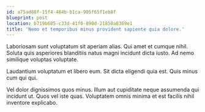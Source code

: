 ```yaml
---
id: a75ad88f-15f4-484b-b1ca-905f65f1eb8f
blueprint: post
location: b719b685-c33d-41f0-890d-21850a8369e1
title: 'Nemo et temporibus minus provident sapiente quia dolore.'
---
```

Laboriosam sunt voluptatum sit aperiam alias. Qui amet et cumque nihil. Soluta quis asperiores blanditiis natus magni incidunt dicta iusto. Ad nemo similique voluptas voluptate.

Laudantium voluptatum et libero eum. Sit dicta eligendi quia est. Quis minus cum qui qui.

Vel dolor dignissimos quos minus. Illum aut cupiditate neque assumenda qui incidunt ut. Quos vel iste quas. Voluptatem omnis minima et est facilis nihil inventore explicabo.